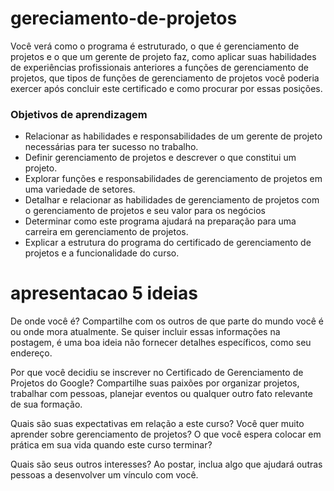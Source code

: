 # gereciamento-de-projetos

Você verá como o programa é estruturado, o que é gerenciamento de projetos e o que um gerente de projeto faz, como aplicar suas habilidades de experiências profissionais anteriores a funções de gerenciamento de projetos, que tipos de funções de gerenciamento de projetos você poderia exercer após concluir este certificado e como procurar por essas posições.

### Objetivos de aprendizagem

- Relacionar as habilidades e responsabilidades de um gerente de projeto necessárias para ter sucesso no trabalho.
- Definir gerenciamento de projetos e descrever o que constitui um projeto.
- Explorar funções e responsabilidades de gerenciamento de projetos em uma variedade de setores.
- Detalhar e relacionar as habilidades de gerenciamento de projetos com o gerenciamento de projetos e seu valor para os negócios
- Determinar como este programa ajudará na preparação para uma carreira em gerenciamento de projetos.
- Explicar a estrutura do programa do certificado de gerenciamento de projetos e a funcionalidade do curso.

# apresentacao 5 ideias

De onde você é? Compartilhe com os outros de que parte do mundo você é ou onde mora atualmente. Se quiser incluir essas informações na postagem, é uma boa ideia não fornecer detalhes específicos, como seu endereço.

Por que você decidiu se inscrever no Certificado de Gerenciamento de Projetos do Google? Compartilhe suas paixões por organizar projetos, trabalhar com pessoas, planejar eventos ou qualquer outro fato relevante de sua formação.

Quais são suas expectativas em relação a este curso? Você quer muito aprender sobre gerenciamento de projetos? O que você espera colocar em prática em sua vida quando este curso terminar?

Quais são seus outros interesses? Ao postar, inclua algo que ajudará outras pessoas a desenvolver um vínculo com você.